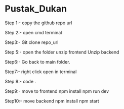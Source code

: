 # Pustak_Dukan

Step 1:- copy the github repo url

Step 2:- open cmd terminal

Step3:- Git clone repo_url

Step 5:- open the folder unzip frontend Unzip backend

Step6:- Go back to main folder.

Step7:- right click open in terminal

Step 8:- code .

Step9:- move to frontend npm install npm run dev

Step10:- move backend npm install npm start
